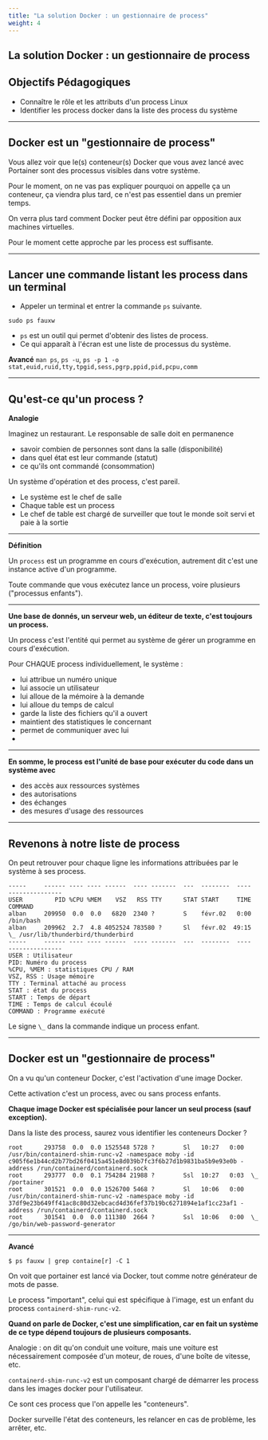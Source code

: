 ```yaml
---
title: "La solution Docker : un gestionnaire de process"
weight: 4
---
```


## La solution Docker : un gestionnaire de process

## Objectifs Pédagogiques
  - Connaître le rôle et les attributs d'un process Linux
  - Identifier les process docker dans la liste des process du système
---

## Docker est un "gestionnaire de process"

Vous allez voir que le(s) conteneur(s) Docker que vous avez lancé avec Portainer sont des processus visibles dans votre système.

Pour le moment, on ne vas pas expliquer pourquoi on appelle ça un conteneur, ça viendra plus tard, ce n'est pas essentiel dans un premier temps.

On verra plus tard comment Docker peut être défini par opposition aux machines virtuelles.

Pour le moment cette approche par les process est suffisante.

---

## Lancer une commande listant les process dans un terminal

* Appeler un terminal et entrer la commande `ps` suivante.
```shell
sudo ps fauxw
```
* `ps` est un outil qui permet d'obtenir des listes de process.
* Ce qui apparaît à l'écran est une liste de processus du système. 

**Avancé** `man ps`, `ps -u`, `ps -p 1 -o stat,euid,ruid,tty,tpgid,sess,pgrp,ppid,pid,pcpu,comm` 

---

## Qu'est-ce qu'un process ?

**Analogie** 

Imaginez un restaurant. Le responsable de salle doit en permanence 
* savoir combien de personnes sont dans la salle (disponibilité)
* dans quel état est leur commande (statut)
* ce qu'ils ont commandé (consommation)

Un système d'opération et des process, c'est pareil. 
* Le système est le chef de salle
* Chaque table est un process
* Le chef de table est chargé de surveiller que tout le monde soit servi et paie à la sortie

---

**Définition**

Un `process` est un programme en cours d'exécution, autrement dit c'est une instance active d'un programme.

Toute commande que vous exécutez lance un process, voire plusieurs ("processus enfants").

---

**Une base de donnés, un serveur web, un éditeur de texte, c'est toujours un process.**

Un process c'est l'entité qui permet au système de gérer un programme en cours d'exécution.

Pour CHAQUE process individuellement, le système :
* lui attribue un numéro unique
* lui associe un utilisateur 
* lui alloue de la mémoire à la demande  
* lui alloue du temps de calcul 
* garde la liste des fichiers qu'il a ouvert 
* maintient des statistiques le concernant
* permet de communiquer avec lui 
* 
---

**En somme, le process est l'unité de base pour exécuter du code dans un système avec**
- des accès aux ressources systèmes
- des autorisations
- des échanges
- des mesures d'usage des ressources

---

## Revenons à notre liste de process

On peut retrouver pour chaque ligne les informations attribuées par le système à ses process.

```shell
-----     ------ ---- ---- ------  ---- -------  ---  --------  ----  ---------------
USER         PID %CPU %MEM    VSZ   RSS TTY      STAT START     TIME  COMMAND
alban     209950  0.0  0.0   6820  2340 ?        S    févr.02   0:00 /bin/bash
alban     209962  2.7  4.8 4052524 783580 ?      Sl   févr.02  49:15  \_ /usr/lib/thunderbird/thunderbird
-----     ------ ---- ---- ------  ---- -------  ---  --------  ----  ---------------
USER : Utilisateur
PID: Numéro du process
%CPU, %MEM : statistiques CPU / RAM
VSZ, RSS : Usage mémoire 
TTY : Terminal attaché au process
STAT : état du process 
START : Temps de départ 
TIME : Temps de calcul écoulé 
COMMAND : Programme exécuté
```

Le signe `\_` dans la commande indique un process enfant.

---

## Docker est un "gestionnaire de process"

On a vu qu'un conteneur Docker, c'est l'activation d'une image Docker. 

Cette activation c'est un process, avec ou sans process enfants.

**Chaque image Docker est spécialisée pour lancer un seul process (sauf exception).**

Dans la liste des process, saurez vous identifier les conteneurs Docker ?

```shell
root      293758  0.0  0.0 1525548 5728 ?        Sl   10:27   0:00 /usr/bin/containerd-shim-runc-v2 -namespace moby -id c905f6e1b44cd2b77bd26f0415a451e8d039b7fc3f6b27d1b9831ba5b9e93e0b -address /run/containerd/containerd.sock
root      293777  0.0  0.1 754284 21988 ?        Ssl  10:27   0:03  \_ /portainer
root      301521  0.0  0.0 1526700 5468 ?        Sl   10:06   0:00 /usr/bin/containerd-shim-runc-v2 -namespace moby -id 37df9e23b649ff41ac8c80d32ebcacd4d36fef37b19bc6271894e1af1cc23af1 -address /run/containerd/containerd.sock
root      301541  0.0  0.0 111380  2664 ?        Ssl  10:06   0:00  \_ /go/bin/web-password-generator
```

---

**Avancé** 

```shell
$ ps fauxw | grep containe[r] -C 1 
```

On voit que portainer est lancé via Docker, tout comme notre générateur de mots de passe. 

Le process "important", celui qui est spécifique à l'image, est un enfant du process `containerd-shim-runc-v2`.

**Quand on parle de Docker, c'est une simplification, car en fait un système de ce type dépend toujours de plusieurs composants.**

Analogie : on dit qu'on conduit une voiture, mais une voiture est nécessairement composée d'un moteur, de roues, d'une boîte de vitesse, etc.

`containerd-shim-runc-v2` est un composant chargé de démarrer les process dans les images docker pour l'utilisateur.

Ce sont ces process que l'on appelle les "conteneurs".

Docker surveille l'état des conteneurs, les relancer en cas de problème, les arrêter, etc.